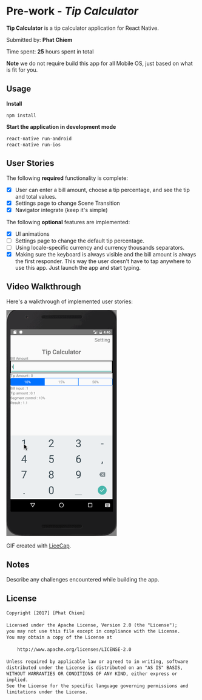 # Pre-work - *Tip Calculator*

**Tip Calculator** is a tip calculator application for React Native.

Submitted by: **Phat Chiem**

Time spent: **25** hours spent in total

**Note** we do not require build this app for all Mobile OS, just based on what is fit for you.

## Usage

**Install**
```
npm install
```

**Start the application in development mode**
```
react-native run-android
react-native run-ios
```

## User Stories

The following **required** functionality is complete:

* [x] User can enter a bill amount, choose a tip percentage, and see the tip and total values.
* [x] Settings page to change Scene Transition
* [x] Navigator integrate (keep it's simple)

The following **optional** features are implemented:
* [x] UI animations
* [ ] Settings page to change the default tip percentage.
* [ ] Using locale-specific currency and currency thousands separators.
* [x] Making sure the keyboard is always visible and the bill amount is always the first responder. This way the user doesn't have to tap anywhere to use this app. Just launch the app and start typing.

## Video Walkthrough

Here's a walkthrough of implemented user stories:

<img src='PreworkCalculator.gif' title='Video Walkthrough Tip Calculator React native' width='' alt='Video Walkthrough Tip Calculator React native' />

GIF created with [LiceCap](http://www.cockos.com/licecap/).

## Notes

Describe any challenges encountered while building the app.

## License

    Copyright [2017] [Phat Chiem]

    Licensed under the Apache License, Version 2.0 (the "License");
    you may not use this file except in compliance with the License.
    You may obtain a copy of the License at

        http://www.apache.org/licenses/LICENSE-2.0

    Unless required by applicable law or agreed to in writing, software
    distributed under the License is distributed on an "AS IS" BASIS,
    WITHOUT WARRANTIES OR CONDITIONS OF ANY KIND, either express or implied.
    See the License for the specific language governing permissions and
    limitations under the License.
